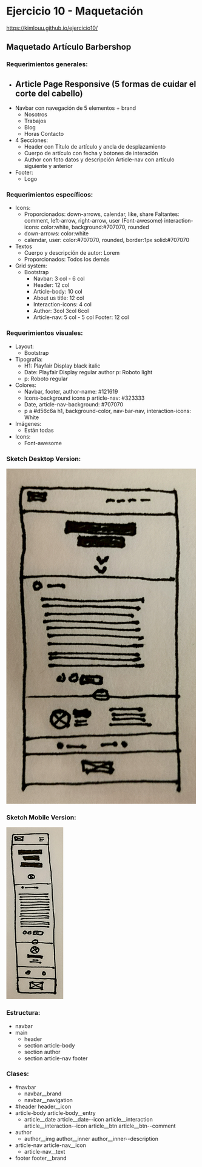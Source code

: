 # Ejercicio 10 - Maquetación

https://kimlouu.github.io/ejercicio10/

## Maquetado Artículo Barbershop

### Requerimientos generales:

- Article Page Responsive (5 formas de cuidar el corte del cabello)
    -
- Navbar con navegación de 5 elementos + brand
    - Nosotros
    - Trabajos
    - Blog
    - Horas
      Contacto
- 4 Secciones:
    - Header con Título de artículo y ancla de desplazamiento
    - Cuerpo de artículo con fecha y botones de interación
    - Author con foto datos y descripción
      Article-nav con artículo siguiente y anterior
- Footer:
    - Logo

### Requerimientos específicos:

- Icons:
    - Proporcionados: down-arrows, calendar, like, share
      Faltantes: comment, left-arrow, right-arrow, user (Font-awesome)
      interaction-icons: color:white, background:#707070, rounded
    - down-arrows: color:white
    - calendar, user: color:#707070, rounded, border:1px solid:#707070
- Textos
    - Cuerpo y descripción de autor: Lorem
    - Proporcionados: Todos los demás
- Grid system:
    - Bootstrap
        - Navbar: 3 col - 6 col
        - Header: 12 col
        - Article-body: 10 col
        - About us title: 12 col
        - Interaction-icons: 4 col
        - Author: 3col 3col 6col
        - Article-nav: 5 col - 5 col
          Footer: 12 col

### Requerimientos visuales:

- Layout:
    - Bootstrap
- Tipografía:
    - H1: Playfair Display black italic
    - Date: Playfair Display regular
      author p: Roboto light
    - p: Roboto regular
- Colores:
    - Navbar, footer, author-name: #121619
    - Icons-background icons p article-nav: #323333
    - Date, article-nav-background: #707070
    - p a #d56c6a
      h1, background-color, nav-bar-nav, interaction-icons: White
- Imágenes:
    - Están todas
- Icons:
    - Font-awesome

### Sketch Desktop Version:
![Sketch Desktop Version](assets/img/sketch_d.jpg)
### Sketch Mobile Version:
![Sketch Desktop Version](assets/img/sketch_m.jpg)

### Estructura:

- navbar
- main
    - header
    - section article-body
    - section author
    - section article-nav
  footer

### Clases:

- #navbar
    - navbar__brand
    - navbar__navigation
- #header
      header__icon
- article-body
      article-body__entry
    - article__date
          article__date--icon
      article__interaction
          article__interaction--icon
      article__btn
          article__btn--comment
- author
    - author__img
      author__inner
      author__inner--description
- article-nav
      article-nav__icon
    - article-nav__text
- footer
      footer__brand
